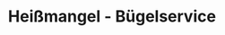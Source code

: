---
title: "Heißmangel - Bügelservice"
url: /pettendorf/heissmangel-buegelservice/
shop: Wäscherei
---